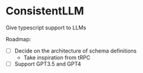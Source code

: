 # ConsistentLLM

Give typescript support to LLMs

Roadmap:

- [ ] Decide on the architecture of schema definitions
  - Take inspiration from tRPC
- [ ] Support GPT3.5 and GPT4
